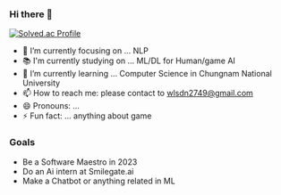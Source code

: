 ### Hi there 👋


[![Solved.ac Profile](http://mazassumnida.wtf/api/v2/generate_badge?boj=wlsdn2749)](https://solved.ac/wlsdn2749/)
- 🔭 I’m currently focusing on ... NLP
- 📚 I'm currently studying on ... ML/DL for Human/game AI
- 🌱 I’m currently learning ... Computer Science in Chungnam National University 
- 📫 How to reach me: please contact to wlsdn2749@gmail.com
- 😄 Pronouns: ...
- ⚡ Fun fact: ... anything about game  


### Goals
- Be a Software Maestro in 2023
- Do an Ai intern at Smilegate.ai
- Make a Chatbot or anything related in ML 
